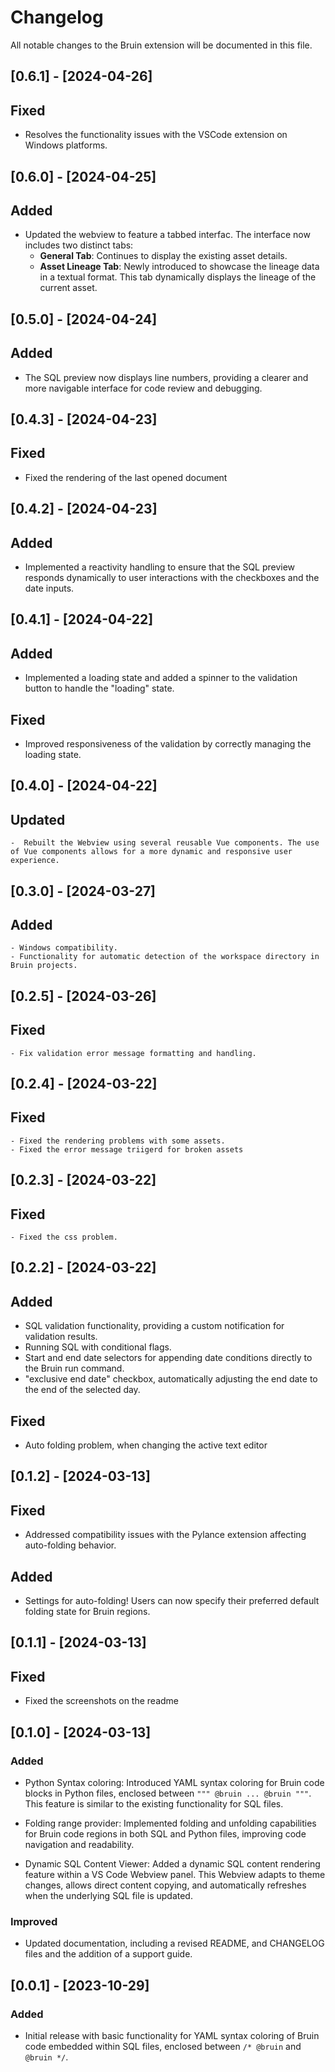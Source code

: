 # Changelog

All notable changes to the Bruin extension will be documented in this file.

## [0.6.1] - [2024-04-26]
## Fixed
- Resolves the functionality issues with the VSCode extension on Windows platforms.

## [0.6.0] - [2024-04-25]

## Added
- Updated the webview to feature a tabbed interfac. The interface now includes two distinct tabs:
	- **General Tab**: Continues to display the existing asset details.
	- **Asset Lineage Tab**: Newly introduced to showcase the lineage data in a textual format. This tab dynamically displays the lineage of the current asset.

## [0.5.0] - [2024-04-24]

## Added
- The SQL preview now displays line numbers, providing a clearer and more navigable interface for code review and debugging.

## [0.4.3] - [2024-04-23]

## Fixed
- Fixed the rendering of the last opened document

## [0.4.2] - [2024-04-23]

## Added
- Implemented a reactivity handling to ensure that the SQL preview responds dynamically to user interactions with the checkboxes and the date inputs. 

## [0.4.1] - [2024-04-22]

## Added
- Implemented a loading state and added a spinner to the validation button to handle the "loading" state.

## Fixed
- Improved responsiveness of the validation by correctly managing the loading state.


## [0.4.0] - [2024-04-22]

## Updated 
	-  Rebuilt the Webview using several reusable Vue components. The use of Vue components allows for a more dynamic and responsive user experience.


## [0.3.0] - [2024-03-27]

## Added 
	- Windows compatibility.
	- Functionality for automatic detection of the workspace directory in Bruin projects.

## [0.2.5] - [2024-03-26]

## Fixed 
	- Fix validation error message formatting and handling.

## [0.2.4] - [2024-03-22]

## Fixed 
	- Fixed the rendering problems with some assets.
	- Fixed the error message triigerd for broken assets 

## [0.2.3] - [2024-03-22]

## Fixed 
	- Fixed the css problem.

## [0.2.2] - [2024-03-22]

## Added 
- SQL validation functionality, providing a custom notification for validation results.
- Running SQL with conditional flags.
- Start and end date selectors for appending date conditions directly to the Bruin run command.
- "exclusive end date" checkbox, automatically adjusting the end date to the end of the selected day.

## Fixed 
- Auto folding problem, when changing the active text editor 

## [0.1.2] - [2024-03-13]

## Fixed
- Addressed compatibility issues with the Pylance extension affecting auto-folding behavior.

## Added 
- Settings for auto-folding! Users can now specify their preferred default folding state for Bruin regions.

## [0.1.1] - [2024-03-13]

## Fixed
- Fixed the screenshots on the readme 

## [0.1.0] - [2024-03-13]

### Added

- Python Syntax coloring: Introduced YAML syntax coloring for Bruin code blocks in Python files, enclosed between `""" @bruin ... @bruin """`. This feature is similar to the existing functionality for SQL files.

- Folding range provider: Implemented folding and unfolding capabilities for Bruin code regions in both SQL and Python files, improving code navigation and readability.

- Dynamic SQL Content Viewer: Added a dynamic SQL content rendering feature within a VS Code Webview panel. This Webview adapts to theme changes, allows direct content copying, and automatically refreshes when the underlying SQL file is updated.

### Improved

- Updated documentation, including a revised README, and CHANGELOG files and the addition of a support guide.


## [0.0.1] - [2023-10-29]

### Added

- Initial release with basic functionality for YAML syntax coloring of Bruin code embedded within SQL files, enclosed between `/* @bruin` and `@bruin */`.